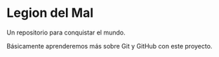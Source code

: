 # Legion del Mal
Un repositorio para conquistar el mundo.

Básicamente aprenderemos más sobre Git y GitHub con este proyecto.

